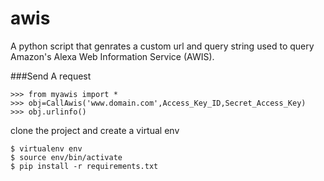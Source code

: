 # awis
A python script that genrates a custom url and query string used to query Amazon's Alexa Web Information Service (AWIS).


###Send A request
```
>>> from myawis import *
>>> obj=CallAwis('www.domain.com',Access_Key_ID,Secret_Access_Key)
>>> obj.urlinfo()

```

clone the project and create a virtual env

```
$ virtualenv env
$ source env/bin/activate
$ pip install -r requirements.txt
```